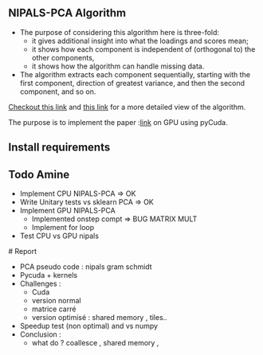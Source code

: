 ## NIPALS-PCA Algorithm

- The purpose of considering this algorithm here is three-fold:
    - it gives additional insight into what the loadings and scores mean;
    - it shows how each component is independent of (orthogonal to) the other components,
    - it shows how the algorithm can handle missing data.
- The algorithm extracts each component sequentially, starting with the first component, direction of greatest variance, and then the second component, and so on.

[Checkout this link](https://learnche.org/pid/latent-variable-modelling/principal-component-analysis/algorithms-to-calculate-build-pca-models#lvm-eigenvalue-decomposition)  and [this link](https://cran.r-project.org/web/packages/nipals/vignettes/nipals_algorithm.html) for a more detailed view of the algorithm. 

The purpose is to implement the paper :[link](https://arxiv.org/abs/0811.1081) on GPU using pyCuda. 

## Install requirements

## Todo Amine 
- Implement CPU NIPALS-PCA => OK
- Write Unitary tests vs sklearn  PCA  => OK
- Implement GPU NIPALS-PCA
    - Implemented onstep compt => BUG MATRIX MULT 
    - Implement for loop
- Test CPU vs GPU nipals


# Report 
- PCA pseudo code : nipals gram schmidt 
- Pycuda + kernels 
- Challenges : 
    - Cuda 
    - version normal
    - matrice carré
    - version optimisé : shared memory , tiles.. 
- Speedup test (non optimal) and vs numpy
- Conclusion : 
    - what do ? coallesce , shared memory , 